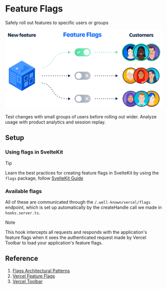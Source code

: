 # Feature Flags

Safely roll out features to specific users or groups

![Feature-Flags](./images/feature-flags.svg)

Test changes with small groups of users before rolling out wider. Analyze usage with product analytics and session replay.

## Setup

### Using flags in SvelteKit

> [!TIP]
> Learn the best practices for creating feature flags in SvelteKit by using the `flags` package, follow [SvelteKit Guide](https://flags-sdk.dev/frameworks/sveltekit)

### Available flags

All of these are communicated through the `/.well-known/vercel/flags` endpoint, which is set up automatically by the createHandle call we made in `hooks.server.ts`.

> [!NOTE]
> This hook intercepts all requests and responds with the application's feature flags when it sees the authenticated request made by Vercel Toolbar to load your application's feature flags.

## Reference

1. [Flags Architectural Patterns](https://vercel.com/docs/workflow-collaboration/feature-flags/feature-flags-pattern)
2. [Vercel Feature Flags](https://vercel.com/docs/workflow-collaboration/feature-flags)
3. [Vercel Toolbar](https://vercel.com/docs/workflow-collaboration/vercel-toolbar)
